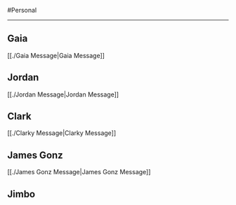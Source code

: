 #Personal 
- - -

## Gaia
[[./Gaia Message|Gaia Message]]

## Jordan
[[./Jordan Message|Jordan Message]]

## Clark
[[./Clarky Message|Clarky Message]]

## James Gonz
[[./James Gonz Message|James Gonz Message]]

## Jimbo


